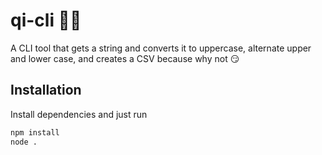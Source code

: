 # qi-cli 🌟🌟

A CLI tool that gets a string and converts it to uppercase, alternate upper and lower case, and creates a CSV because why not 😏

## Installation

Install dependencies and just run

```bash
npm install
node .

